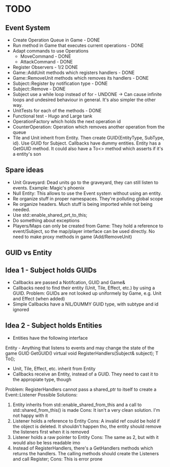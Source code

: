 # TODO

## Event System

- Create Operation Queue in Game - DONE
- Run method in Game that executes current operations - DONE
- Adapt commands to use Operations
    - MoveCommand - DONE
    - AttackCommand - DONE
- Register Observers - 1/2 DONE
- Game::AddUnit methods which registers handlers - DONE
- Game::RemoveUnit methods which removes its handlers - DONE
- Subject::Register by notification type - DONE
- Subject::Remove - DONE
- Subject use a while loop instead of for - UNDONE -> Can cause infinite loops and undesired behaviour in general. It's also simpler the other way.
- UnitTests for each of the methods - DONE
- Functional test - Hugo and Large tank
- OperationFactory which holds the next operation id
- CounterOperation: Operation which removes another operation from the queue
- Tile and Unit inherit from Entity. Then create GUID{EntityType, SubType, id}. Use GUID for Subject. Callbacks have dummy entities. Entity has a GetGUID method.
  It could also have a To<> method which asserts if it's a entity's son

## Spare ideas

- Unit Graveyard: Dead units go to the graveyard, they can still listen to events. Example: Magic's phoenix
- Null Entity: This allows to use the Event system without using an entity.
- Re organize stuff in proper namespaces. They're polluting global scope
- Re organize headers. Much stuff is being imported while not being needed.
- Use std::enable_shared_prt_to_this;
- Do something about exceptions
- Players/Maps can only be created from Game:
    They hold a reference to event/Subject, so the map/player interface can be used directly. No need to make proxy methods in game (Add/RemoveUnit)

## GUID vs Entity

## Idea 1 - Subject holds GUIDs

- Callbacks are passed a Notifcation, GUID and Game&
- Callbacks need to find their entity (Unit, Tile, Effect, etc.) by using a GUID. 
    Problem: GUIDs are not looked up uniformely by Game, e.g. Unit and Effect (when added)
- Simple Callbacks have a NIL/DUMMY GUID type, with subtype and id ignored

## Idea 2 - Subject holds Entities

- Entities have the following interface

Entity - Anything that listens to events and may change the state of the game
  GUID GetGUID()
  virtual void RegisterHandlers(Subject& subject);
  T To<T>();

- Unit, Tile, Effect, etc. inherit from Entity
- Callbacks receive an Entity, instead of a GUID. They need to cast it to the appropiate type, though

Problem: RegisterHandlers cannot pass a shared_ptr to itself to create a Event::Listener
Possible Solutions:
  1. Entity inherits from std::enable_shared_from_this<A> and a call to std::shared_from_this() is made
    Cons: It isn't a very clean solution. I'm not happy with it
  2. Listener holds a reference to Entity
    Cons: A invalid ref could be hold if the object is deleted. It shouldn't happen tho, the entity should remove the listeners first when it is removed
  3. Listener holds a raw pointer to Entity
    Cons: The same as 2, but with it would also be less readable imo
  4. Instead of RegisterHandlers, there's a GetHandlers methods which returns the handlers. The calling methods should create the Listeners and call Register;
    Cons: This is error prone
  
